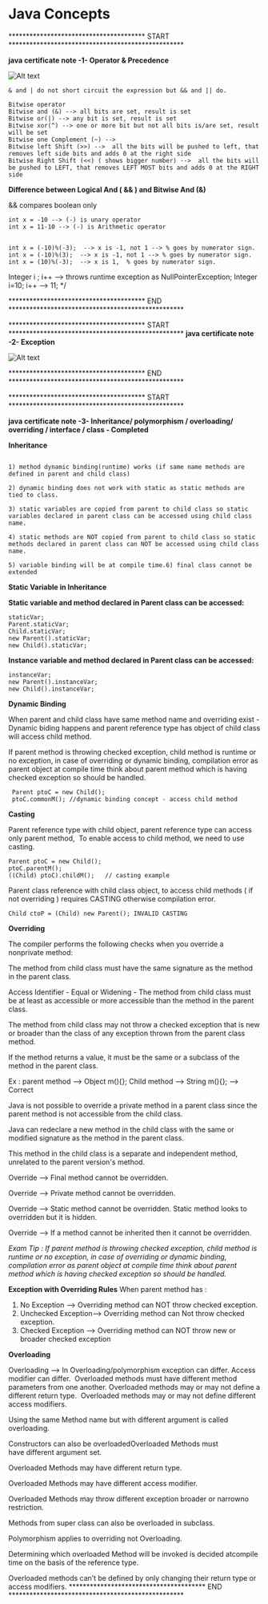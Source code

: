 Java Concepts
=====

*************************************** START **************************************************

**java certificate note -1- Operator & Precedence**

![Alt text](/operatorPrecedence.png?raw=true "Optional Title")

```
& and | do not short circuit the expression but && and || do.

Bitwise operator 
Bitwise and (&) --> all bits are set, result is set
Bitwise or(|) --> any bit is set, result is set
Bitwise xor(^) --> one or more bit but not all bits is/are set, result will be set
Bitwise one Complement (~) -->
Bitwise left Shift (>>) -->  all the bits will be pushed to left, that removes left side bits and adds 0 at the right side
Bitwise Right Shift (<<) ( shows bigger number) -->  all the bits will be pushed to LEFT, that removes LEFT MOST bits and adds 0 at the RIGHT side

```
**Difference between Logical And ( && ) and Bitwise And (&)**

&& compares boolean only
```
int x = -10 --> (-) is unary operator
int x = 11-10 --> (-) is Arithmetic operator


int x = (-10)%(-3);  --> x is -1, not 1 --> % goes by numerator sign.
int x = (-10)%(3);  --> x is -1, not 1 --> % goes by numerator sign.
int x = (10)%(-3);  --> x is 1,  % goes by numerator sign.

```

Integer i ; i++ --> throws runtime exception as NullPointerException;
Integer i=10; i++ --> 11; */

*************************************** END **************************************************

*************************************** START **************************************************
**java certificate note -2- Exception**

![Alt text](/exceptionHandling.png?raw=true "Optional Title")


*************************************** END **************************************************

*************************************** START **************************************************

**java certificate note -3- Inheritance/ polymorphism / overloading/ overriding / interface / class - Completed**

**Inheritance**
```

1) method dynamic binding(runtime) works (if same name methods are defined in parent and child class)

2) dynamic binding does not work with static as static methods are tied to class.

3) static variables are copied from parent to child class so static variables declared in parent class can be accessed using child class name.

4) static methods are NOT copied from parent to child class so static methods declared in parent class can NOT be accessed using child class name. 

5) variable binding will be at compile time.6) final class cannot be extended 
```


**Static Variable in Inheritance**

**Static variable and method declared in Parent class can be accessed:**

```
staticVar;
Parent.staticVar;
Child.staticVar;
new Parent().staticVar;
new Child().staticVar;
```
**Instance variable and method declared in Parent class can be accessed:**
```
instanceVar;
new Parent().instanceVar;
new Child().instanceVar;
```

**Dynamic Binding**

When parent and child class have same method name and overriding exist - Dynamic biding happens and parent reference type has object of child class will access child method.

If parent method is throwing checked exception, child method is runtime or no exception, in case of overriding or dynamic binding, compilation error as parent object at compile time think about parent method which is having checked exception so should be handled.
```
 Parent ptoC = new Child();
 ptoC.commonM(); //dynamic binding concept - access child method
 ```
 
**Casting**

Parent reference type with child object, parent reference type can access only parent method, 
To enable access to child method, we need to use casting. 
```
Parent ptoC = new Child();
ptoC.parentM();
((Child) ptoC).childM();   // casting example
 ```
 
Parent class reference with child class object, to access child methods ( if not overriding ) requires CASTING otherwise compilation error.
 ```
 Child ctoP = (Child) new Parent(); INVALID CASTING
 ```
**Overriding**

The compiler performs the following checks when you override a nonprivate method:

The method from child class must have the same signature as the method in the parent class.

Access Identifier - Equal or Widening - The method from child class must be at least as accessible or more accessible than the method in the parent class.

The method from child class may not throw a checked exception that is new or broader than the class of any exception thrown from the parent class method.

If the method returns a value, it must be the same or a subclass of the method in the parent class.

Ex : parent method --> Object m(){}; Child method --> String m(){}; --> Correct

Java is not possible to override a private method in a parent class since the parent method is not accessible from the child class.

Java can redeclare a new method in the child class with the same or modified signature as the method in the parent class.

This method in the child class is a separate and independent method, unrelated to the parent version's method.

Override --> Final method cannot be overridden.

Override --> Private method cannot be overridden.

Override --> Static method cannot be overridden. Static method looks to overridden but it is hidden.

Override --> If a method cannot be inherited then it cannot be overridden.

*Exam Tip : If parent method is throwing checked exception, child method is runtime or no exception, in case of overriding or dynamic binding, compilation error as parent object at compile time think about parent method which is having checked exception so should be handled.*

 
**Exception with Overriding Rules**
When parent method has :

1) No Exception --> Overriding method can NOT throw checked exception.
2) Unchecked Exception--> Overriding method can Not throw checked exception.
3) Checked Exception --> Overriding method can NOT throw new or  broader checked exception

**Overloading**

Overloading --> In Overloading/polymorphism exception can differ. Access modifier can differ. 
Overloaded methods must have different method parameters from one another.
Overloaded methods may or may not define a different return type. 
Overloaded methods may or may not define different access modifiers. 


Using the same Method name but with different argument is called overloading.

Constructors can also be overloadedOverloaded Methods must have different argument set.

Overloaded Methods may have different return type.

Overloaded Methods may have different access modifier.

Overloaded Methods may throw different exception broader or narrowno restriction.

Methods from super class can also be overloaded in subclass.

Polymorphism applies to overriding not Overloading.

Determining which overloaded Method will be invoked is decided atcompile time on the basis of the reference type.

Overloaded methods can’t be defined by only changing their return type or access modifiers.
*************************************** END **************************************************



